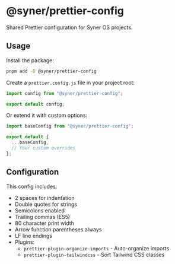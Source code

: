 # @syner/prettier-config

Shared Prettier configuration for Syner OS projects.

## Usage

Install the package:

```bash
pnpm add -D @syner/prettier-config
```

Create a `prettier.config.js` file in your project root:

```js
import config from "@syner/prettier-config";

export default config;
```

Or extend it with custom options:

```js
import baseConfig from "@syner/prettier-config";

export default {
  ...baseConfig,
  // Your custom overrides
};
```

## Configuration

This config includes:

- 2 spaces for indentation
- Double quotes for strings
- Semicolons enabled
- Trailing commas (ES5)
- 80 character print width
- Arrow function parentheses always
- LF line endings
- Plugins:
  - `prettier-plugin-organize-imports` - Auto-organize imports
  - `prettier-plugin-tailwindcss` - Sort Tailwind CSS classes
